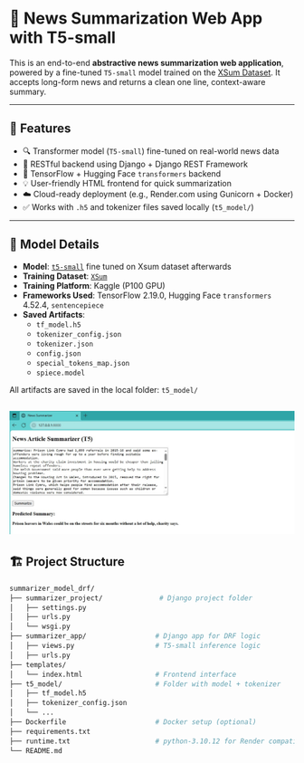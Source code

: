 # 📰 News Summarization Web App with T5-small

This is an end-to-end **abstractive news summarization web application**, powered by a fine-tuned `T5-small` model trained on the [XSum Dataset](https://huggingface.co/datasets/xsum). It accepts long-form news and returns a clean one line, context-aware summary.

---

## 🚀 Features

- 🔍 Transformer model (`T5-small`) fine-tuned on real-world news data
- 🔁 RESTful backend using Django + Django REST Framework
- 🧠 TensorFlow + Hugging Face `transformers` backend
- 💡 User-friendly HTML frontend for quick summarization
- ☁️ Cloud-ready deployment (e.g., Render.com using Gunicorn + Docker)
- ✅ Works with `.h5` and tokenizer files saved locally (`t5_model/`)

---

## 🧠 Model Details

- **Model**: [`t5-small`](https://huggingface.co/t5-small)  fine tuned on Xsum dataset afterwards
- **Training Dataset**: [`XSum`](https://huggingface.co/datasets/xsum)
- **Training Platform**: Kaggle (P100 GPU)
- **Frameworks Used**: TensorFlow 2.19.0, Hugging Face `transformers` 4.52.4, `sentencepiece`
- **Saved Artifacts**:
  - `tf_model.h5`
  - `tokenizer_config.json`
  - `tokenizer.json`
  - `config.json`
  - `special_tokens_map.json`
  - `spiece.model`

All artifacts are saved in the local folder: `t5_model/`

![alt text](<image_sam.jpg>)
---

## 🏗️ Project Structure

```bash
summarizer_model_drf/
├── summarizer_project/              # Django project folder
│   ├── settings.py
│   ├── urls.py
│   └── wsgi.py
├── summarizer_app/                 # Django app for DRF logic
│   ├── views.py                    # T5-small inference logic
│   ├── urls.py               
├── templates/
│   └── index.html                  # Frontend interface
├── t5_model/                       # Folder with model + tokenizer
│   ├── tf_model.h5
│   ├── tokenizer_config.json
│   └── ...
├── Dockerfile                      # Docker setup (optional)
├── requirements.txt
├── runtime.txt                     # python-3.10.12 for Render compatibility
└── README.md

